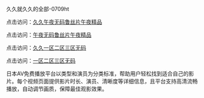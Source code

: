 久久就久久的全部-0709ht

点击访问：<a href="https://heiliaoll4qsx.pages.dev">久久午夜无码鲁丝片午夜精品</a>

点击访问：<a href="https://heiliaowzu4ur.pages.dev">午夜无码鲁丝片午夜精品</a>

点击访问：<a href="https://heiliaozj3tjd.pages.dev">久久一区二区三区无码</a>

点击访问：<a href="https://heiliaoe8ajia.pages.dev">一区二区三区无码</a>

日本AV免费播放平台以类型和演员为分类标准，帮助用户轻松找到适合自己的影片。每个视频页面提供影片时长、演员、清晰度等详细信息，且平台支持高清流畅播放，自动调节画质，保障最佳观影效果。

<span style="display:none;">[Canonical link](https://github.com/no20250709/no9 ）</span>
